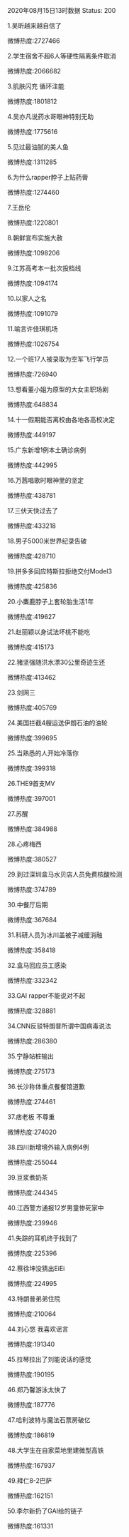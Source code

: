 2020年08月15日13时数据
Status: 200

1.吴昕越来越自信了

微博热度:2727466

2.学生宿舍不超6人等硬性隔离条件取消

微博热度:2066682

3.肌肤闪充 循环注能

微博热度:1801812

4.吴亦凡说药水哥眼神特别无助

微博热度:1775616

5.见过最油腻的美人鱼

微博热度:1311285

6.为什么rapper脖子上贴药膏

微博热度:1274460

7.王岳伦

微博热度:1220801

8.朝鲜宣布实施大赦

微博热度:1098206

9.江苏高考本一批次投档线

微博热度:1094174

10.以家人之名

微博热度:1091079

11.喻言许佳琪机场

微博热度:1026754

12.一个班17人被录取为空军飞行学员

微博热度:726940

13.想看董小姐为原型的大女主职场剧

微博热度:648834

14.十一假期能否离校由各地各高校决定

微博热度:449197

15.广东新增1例本土确诊病例

微博热度:442995

16.万茜唱歌时眼神里的坚定

微博热度:438781

17.三伏天快过去了

微博热度:433218

18.男子5000米世界纪录告破

微博热度:428710

19.拼多多回应特斯拉拒绝交付Model3

微博热度:425836

20.小麋鹿脖子上套轮胎生活1年

微博热度:419627

21.赵丽颖以身试法坏桃不能吃

微博热度:415173

22.猪坚强随洪水漂30公里奇迹生还

微博热度:413462

23.剑网三

微博热度:405769

24.美国拦截4艘运送伊朗石油的油轮

微博热度:399695

25.当熟悉的人开始冷落你

微博热度:399318

26.THE9首支MV

微博热度:397001

27.苏醒

微博热度:384988

28.心疼梅西

微博热度:380527

29.到过深圳盒马水贝店人员免费核酸检测

微博热度:374789

30.中餐厅后期

微博热度:367684

31.科研人员为冰川盖被子减缓消融

微博热度:358418

32.盒马回应员工感染

微博热度:332342

33.GAI rapper不能说对不起

微博热度:328881

34.CNN反驳特朗普所谓中国病毒说法

微博热度:286380

35.宁静站桩输出

微博热度:275173

36.长沙称体重点餐餐馆道歉

微博热度:274461

37.痞老板 不尊重

微博热度:274020

38.四川新增境外输入病例4例

微博热度:255044

39.豆浆煮奶茶

微博热度:244345

40.江西警方通报12岁男童惨死家中

微博热度:239946

41.失踪的耳机终于找到了

微博热度:225396

42.蔡徐坤没猜出EiEi

微博热度:224995

43.特朗普弟弟住院

微博热度:210064

44.刘心悠 我喜欢谣言

微博热度:191340

45.拉琴拉出了刘能说话的感觉

微博热度:190195

46.郑乃馨游泳太快了

微博热度:187776

47.哈利波特与魔法石票房破亿

微博热度:186819

48.大学生在自家菜地里建微型高铁

微博热度:167937

49.拜仁8-2巴萨

微博热度:162151

50.李尔新扔了GAI给的链子

微博热度:161331

